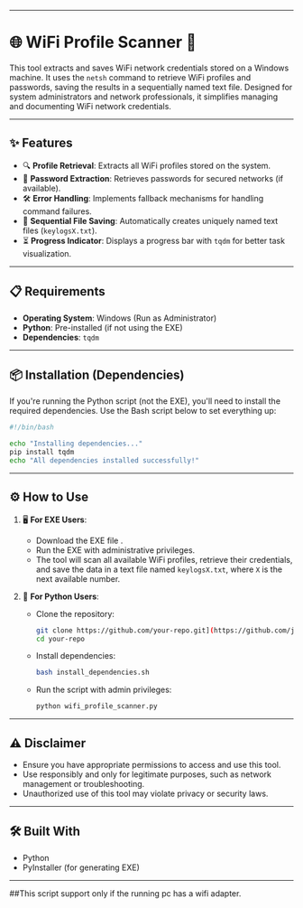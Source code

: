 
---

# 🌐 **WiFi Profile Scanner** 🚀

This tool extracts and saves WiFi network credentials stored on a Windows machine. It uses the `netsh` command to retrieve WiFi profiles and passwords, saving the results in a sequentially named text file. Designed for system administrators and network professionals, it simplifies managing and documenting WiFi network credentials.

---

## ✨ **Features**
- 🔍 **Profile Retrieval**: Extracts all WiFi profiles stored on the system.
- 🔑 **Password Extraction**: Retrieves passwords for secured networks (if available).
- 🛠️ **Error Handling**: Implements fallback mechanisms for handling command failures.
- 📂 **Sequential File Saving**: Automatically creates uniquely named text files (`keylogsX.txt`).
- ⏳ **Progress Indicator**: Displays a progress bar with `tqdm` for better task visualization.

---

## 📋 **Requirements**
- **Operating System**: Windows (Run as Administrator)
- **Python**: Pre-installed (if not using the EXE)
- **Dependencies**: `tqdm`

---

## 📦 **Installation (Dependencies)**

If you're running the Python script (not the EXE), you'll need to install the required dependencies. Use the Bash script below to set everything up:

```bash
#!/bin/bash

echo "Installing dependencies..."
pip install tqdm
echo "All dependencies installed successfully!"
```

---

## ⚙️ **How to Use**
1. 🖥️ **For EXE Users**:
   - Download the EXE file .
   - Run the EXE with administrative privileges.
   - The tool will scan all available WiFi profiles, retrieve their credentials, and save the data in a text file named `keylogsX.txt`, where `X` is the next available number.

2. 🐍 **For Python Users**:
   - Clone the repository:
     ```bash
     git clone https://github.com/your-repo.git](https://github.com/janitha479/Wifi-Scanner.git
     cd your-repo
     ```
   - Install dependencies:
     ```bash
     bash install_dependencies.sh
     ```
   - Run the script with admin privileges:
     ```bash
     python wifi_profile_scanner.py
     ```

---

## ⚠️ **Disclaimer**
- Ensure you have appropriate permissions to access and use this tool.
- Use responsibly and only for legitimate purposes, such as network management or troubleshooting.
- Unauthorized use of this tool may violate privacy or security laws.

---

## 🛠️ **Built With**
- Python
- PyInstaller (for generating EXE)

---
##This script support only if the running pc has a wifi adapter.


